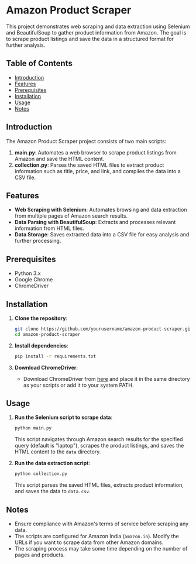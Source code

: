 # Amazon Product Scraper

This project demonstrates web scraping and data extraction using Selenium and BeautifulSoup to gather product information from Amazon. The goal is to scrape product listings and save the data in a structured format for further analysis.

## Table of Contents

- [Introduction](#introduction)
- [Features](#features)
- [Prerequisites](#prerequisites)
- [Installation](#installation)
- [Usage](#usage)
- [Notes](#notes)

## Introduction

The Amazon Product Scraper project consists of two main scripts:
1. **main.py**: Automates a web browser to scrape product listings from Amazon and save the HTML content.
2. **collection.py**: Parses the saved HTML files to extract product information such as title, price, and link, and compiles the data into a CSV file.

## Features

- **Web Scraping with Selenium**: Automates browsing and data extraction from multiple pages of Amazon search results.
- **Data Parsing with BeautifulSoup**: Extracts and processes relevant information from HTML files.
- **Data Storage**: Saves extracted data into a CSV file for easy analysis and further processing.

## Prerequisites

- Python 3.x
- Google Chrome
- ChromeDriver

## Installation

1. **Clone the repository**:
    ```bash
    git clone https://github.com/yourusername/amazon-product-scraper.git
    cd amazon-product-scraper
    ```

2. **Install dependencies**:
    ```bash
    pip install -r requirements.txt
    ```

3. **Download ChromeDriver**:
    - Download ChromeDriver from [here](https://sites.google.com/a/chromium.org/chromedriver/downloads) and place it in the same directory as your scripts or add it to your system PATH.

## Usage

1. **Run the Selenium script to scrape data**:
    ```bash
    python main.py
    ```
    This script navigates through Amazon search results for the specified query (default is "laptop"), scrapes the product listings, and saves the HTML content to the `data` directory.

2. **Run the data extraction script**:
    ```bash
    python collection.py
    ```
    This script parses the saved HTML files, extracts product information, and saves the data to `data.csv`.


## Notes

- Ensure compliance with Amazon's terms of service before scraping any data.
- The scripts are configured for Amazon India (`amazon.in`). Modify the URLs if you want to scrape data from other Amazon domains.
- The scraping process may take some time depending on the number of pages and products.



